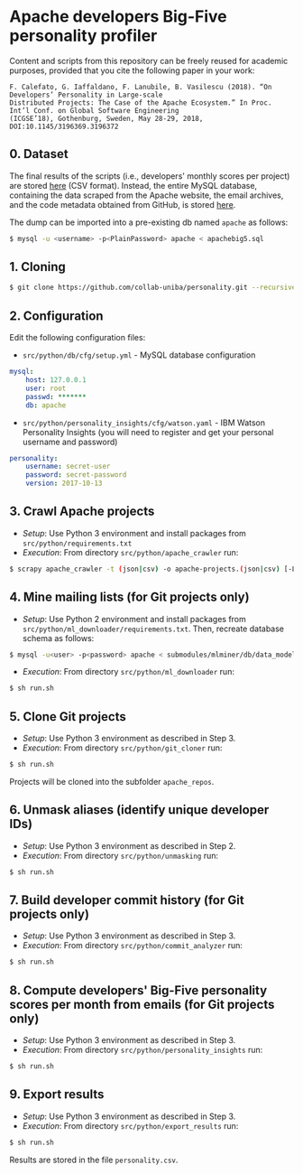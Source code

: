 # Apache developers Big-Five personality profiler

Content and scripts from this repository can be freely reused for academic purposes, provided that you cite the following paper in your work:
```
F. Calefato, G. Iaffaldano, F. Lanubile, B. Vasilescu (2018). “On Developers’ Personality in Large-scale
Distributed Projects: The Case of the Apache Ecosystem.” In Proc. Int’l Conf. on Global Software Engineering 
(ICGSE’18), Gothenburg, Sweden, May 28-29, 2018, DOI:10.1145/3196369.3196372 
```

## 0. Dataset
The final results of the scripts (i.e., developers' monthly scores per project) are stored [here](https://raw.githubusercontent.com/collab-uniba/personality/master/src/python/export_results/personality.csv) (CSV format). 
Instead, the entire MySQL database, containing the data scraped from the Apache website, the email archives, and the code metadata obtained from GitHub, is stored [here](https://mega.nz/#!IQ91SAZJ!HXIdsZTT9qay3a-BbFAIJUzaPaktWaSr1pCF-ZwH_tY).

The dump can be imported into a pre-existing db named `apache` as follows:

```bash
$ mysql -u <username> -p<PlainPassword> apache < apachebig5.sql
```

## 1. Cloning
```bash
$ git clone https://github.com/collab-uniba/personality.git --recursive
```
## 2. Configuration
Edit the following configuration files:
* `src/python/db/cfg/setup.yml` - MySQL database configuration
```yaml
mysql:
    host: 127.0.0.1
    user: root
    passwd: *******
    db: apache
```
* `src/python/personality_insights/cfg/watson.yaml` - IBM Watson Personality Insights (you will need to register and 
get your personal username and password)
```yaml
personality:
    username: secret-user
    password: secret-password
    version: 2017-10-13
```

## 3. Crawl Apache projects
* *Setup*:
Use Python 3 environment and install packages from `src/python/requirements.txt`
* *Execution*:
From directory `src/python/apache_crawler` run:
```bash
$ scrapy apache_crawler -t (json|csv) -o apache-projects.(json|csv) [-L DEBUG --logfile apache.log]
```

## 4. Mine mailing lists (for Git projects only)
* *Setup*:
Use Python 2 environment and install packages from `src/python/ml_downloader/requirements.txt`.
Then, recreate database schema as follows:
```bash
$ mysql -u<user> -p<password> apache < submodules/mlminer/db/data_model_mysql.sql
```
* *Execution*:
From directory `src/python/ml_downloader` run:
```bash
$ sh run.sh
```

## 5. Clone Git projects
* *Setup*:
Use Python 3 environment as described in Step 3.
* *Execution*:
From directory `src/python/git_cloner` run:
```bash
$ sh run.sh
```
Projects will be cloned into the subfolder `apache_repos`.

<!---
## 5. Mine pull requests (for git projects only)

*Setup*

Use Python 3 environment as described in Step 3. Also, add a new file `gh/github-api-tokens.txt`
and enter a GitHub API access token per line -- the more the better.

*Execution*

From directory `src/python/pr_downloader` run:
```bash
$ sh run.sh
```
-->
## 6. Unmask aliases (identify unique developer IDs)
* *Setup*:
Use Python 3 environment as described in Step 2.
* *Execution*:
From directory `src/python/unmasking` run:
```bash
$ sh run.sh
```

## 7. Build developer commit history (for Git projects only)
* *Setup*:
Use Python 3 environment as described in Step 3.
* *Execution*:
From directory `src/python/commit_analyzer` run:
```bash
$ sh run.sh
```

## 8. Compute developers' Big-Five personality scores per month from emails (for Git projects only)
* *Setup*:
Use Python 3 environment as described in Step 3.
* *Execution*:
From directory `src/python/personality_insights` run:
```bash
$ sh run.sh
```

## 9. Export results
* *Setup*:
Use Python 3 environment as described in Step 3.
* *Execution*:
From directory `src/python/export_results` run:
```bash
$ sh run.sh
```
Results are stored in the file `personality.csv`.
